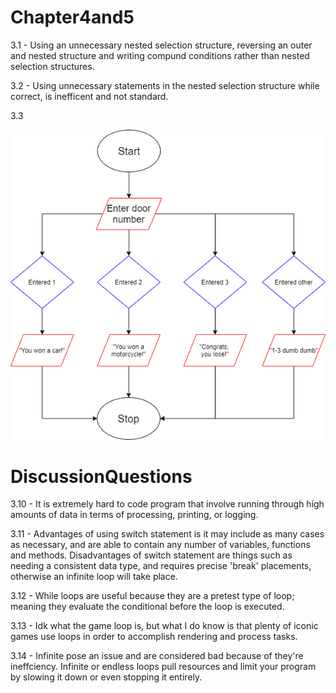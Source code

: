 # Chapter4and5
<p>3.1 - Using an unnecessary nested selection structure, reversing an outer and nested structure and writing compund conditions rather than nested selection structures.</p>
<p>3.2 - Using unnecessary statements in the nested selection structure while correct, is inefficent and not standard.</p>
<p>3.3</p><p align="center">
<img src= "DoorPrize.png">
</p>
<h1>DiscussionQuestions</h1>
<p>3.10 - It is extremely hard to code program that involve running through high amounts of data in terms of processing, printing, or logging.</p>
<p>3.11 - Advantages of using switch statement is it may include as many cases as necessary, and are able to contain any number of 
variables, functions and methods. Disadvantages of switch statement are things such as needing a consistent data type, and requires 
precise 'break' placements, otherwise an infinite loop will take place.</p>
<p>3.12 - While loops are useful because they are a pretest type of loop; meaning they evaluate the conditional before the loop is
executed.</p>
<p>3.13 - Idk what the game loop is, but what I do know is that plenty of iconic games use loops in order to accomplish rendering and 
process tasks.</p>
<p>3.14 - Infinite pose an issue and are considered bad because of they're ineffciency. Infinite or endless loops pull resources and limit your program by slowing it down or even stopping it entirely.</p>
